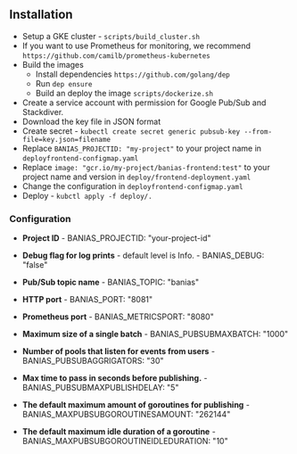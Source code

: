 
## Installation

* Setup a GKE cluster - `scripts/build_cluster.sh`
* If you want to use Prometheus for monitoring, we recommend `https://github.com/camilb/prometheus-kubernetes`  
* Build the images
	* Install dependencies `https://github.com/golang/dep`
	* Run `dep ensure`
	* Build an deploy the image `scripts/dockerize.sh`
* Create a service account with permission for Google Pub/Sub and Stackdiver.
* Download the key file in JSON format
* Create secret - `kubectl create secret generic pubsub-key --from-file=key.json=filename`
* Replace `BANIAS_PROJECTID: "my-project"` to your project name in `deployfrontend-configmap.yaml`
* Replace `image: "gcr.io/my-project/banias-frontend:test"` to your project name and version in `deploy/frontend-deployment.yaml`
* Change the configuration in `deployfrontend-configmap.yaml`
* Deploy - `kubctl apply -f deploy/.`


### Configuration
  
  * **Project ID** - BANIAS_PROJECTID: "your-project-id"
  
  * **Debug flag for log prints** - default level is Info. - BANIAS_DEBUG: "false"
  
  * **Pub/Sub topic name** - BANIAS_TOPIC: "banias"
  
  * **HTTP port** - BANIAS_PORT: "8081"
  
  * **Prometheus port** - BANIAS_METRICSPORT: "8080"
 
  * **Maximum size of a single batch** - BANIAS_PUBSUBMAXBATCH: "1000"
 
  * **Number of pools that listen for events from users** - BANIAS_PUBSUBAGGRIGATORS: "30"
 
  * **Max time to pass in seconds before publishing.** - BANIAS_PUBSUBMAXPUBLISHDELAY: "5"
 
  * **The default maximum amount of goroutines for publishing** - BANIAS_MAXPUBSUBGOROUTINESAMOUNT: "262144"
 
  * **The default maximum idle duration of a goroutine** - BANIAS_MAXPUBSUBGOROUTINEIDLEDURATION: "10"
